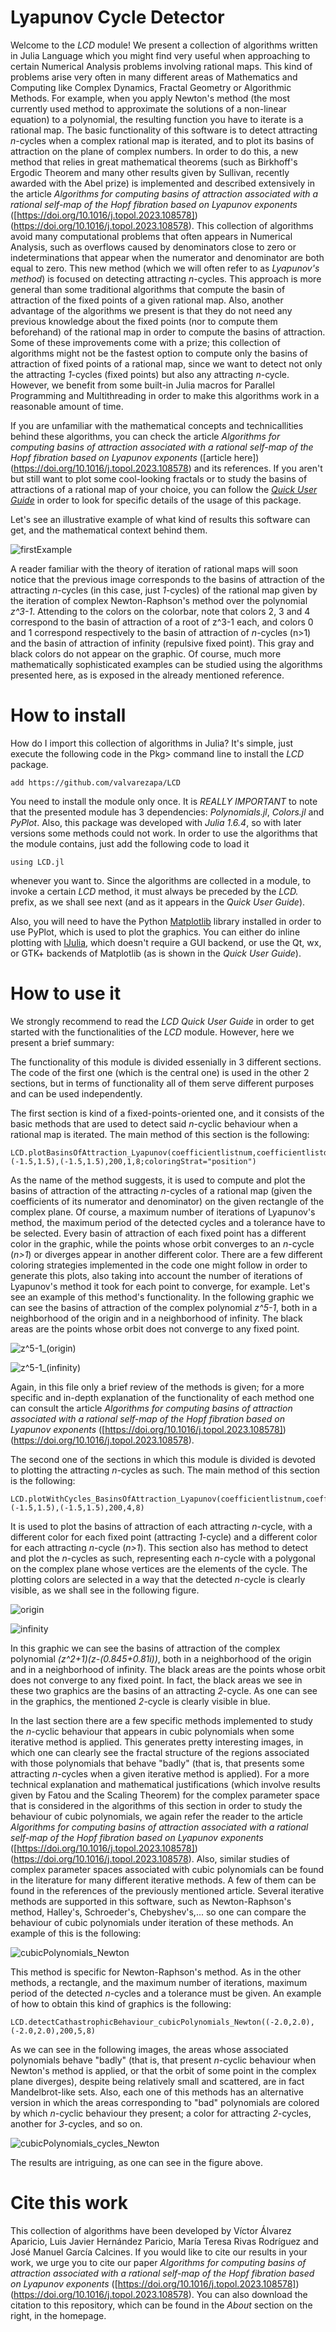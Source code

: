 ﻿# Lyapunov Cycle Detector

Welcome to the *LCD* module! We present a collection of algorithms written in Julia Language which you might find very useful when approaching to certain Numerical Analysis problems involving rational maps. This kind of problems arise very often in many different areas of Mathematics and Computing like Complex Dynamics, Fractal Geometry or Algorithmic Methods. For example, when you apply Newton's method (the most currently used method to approximate the solutions of a non-linear equation) to a polynomial, the resulting function you have to iterate is a rational map.
The basic functionality of this software is to detect attracting *n*-cycles when a complex rational map is iterated, and to plot its basins of attraction on the plane of complex numbers. In order to do this, a new method that relies in great mathematical theorems (such as Birkhoff's Ergodic Theorem and many other results given by Sullivan, recently awarded with the Abel prize) is implemented and described extensively in the article *Algorithms for computing basins of attraction associated with a rational self-map of the Hopf fibration based on Lyapunov exponents* ([https://doi.org/10.1016/j.topol.2023.108578])(https://doi.org/10.1016/j.topol.2023.108578).
This collection of algorithms avoid many computational problems that often appears in Numerical Analysis, such as overflows caused by denominators close to zero or indeterminations that appear when the numerator and denominator are both equal to zero.
This new method (which we will often refer to as *Lyapunov's method*) is focused on detecting attracting *n*-cycles. This approach is more general than some traditional algorithms that compute the basin of attraction of the fixed points of a given rational map. Also, another advantage of the algorithms we present is that they do not need any previous knowledge about the fixed points (nor to compute them beforehand) of the rational map in order to compute the basins of attraction.
Some of these improvements come with a prize; this collection of algorithms might not be the fastest option to compute only the basins of attraction of fixed points of a rational map, since we want to detect not only the attracting *1*-cycles (fixed points) but also any attracting *n*-cycle. However, we benefit from some built-in Julia macros for Parallel Programming and Multithreading in order to make this algorithms work in a reasonable amount of time.

If you are unfamiliar with the mathematical concepts and technicallities behind these algorithms, you can check the article *Algorithms for computing basins of attraction associated with a rational self-map of the Hopf fibration based on Lyapunov exponents* ([article here])(https://doi.org/10.1016/j.topol.2023.108578) and its references. If you aren't but still want to plot some cool-looking fractals or to study the basins of attractions of a rational map of your choice, you can follow the *[Quick User Guide](https://github.com/valvarezapa/LCD/blob/main/LCD%20Quick%20User%20Guide.ipynb)* in order to look for specific details of the usage of this package.

Let's see an illustrative example of what kind of results this software can get, and the mathematical context behind them.

![firstExample](https://github.com/valvarezapa/LCD/blob/main/Examples/Newton's%20method/z%5E3-1/z%5E3-1%20(origin).PNG "Basins of z^3-1")

A reader familiar with the theory of iteration of rational maps will soon notice that the previous image corresponds to the basins of attraction of the attracting *n*-cycles (in this case, just *1*-cycles) of the rational map given by the iteration of complex Newton-Raphson's method over the polynomial *z^3-1*. Attending to the colors on the colorbar, note that colors 2, 3 and 4 correspond to the basin of attraction of a root of z^3-1 each, and colors 0 and 1 correspond respectively to the basin of attraction of *n*-cycles (n>1) and the basin of attraction of infinity (repulsive fixed point).
This gray and black colors do not appear on the graphic. Of course, much more mathematically sophisticated examples can be studied using the algorithms presented here, as is exposed in the already mentioned reference. 

# How to install

How do I import this collection of algorithms in Julia? It's simple, just execute the following code in the Pkg> command line to install the *LCD* package.

~~~
add https://github.com/valvarezapa/LCD
~~~

You need to install the module only once. It is *REALLY IMPORTANT* to note that the presented module has 3 dependencies: *Polynomials.jl*, *Colors.jl* and *PyPlot*. Also, this package was developed with *Julia 1.6.4*, so with later versions some methods could not work. In order to use the algorithms that the module contains, just add the following code to load it

~~~
using LCD.jl
~~~

whenever you want to. Since the algorithms are collected in a module, to invoke a certain *LCD* method, it must always be preceded by the *LCD.* prefix, as we shall see next (and as it appears in the *Quick User Guide*).

Also, you will need to have the Python [Matplotlib](http://matplotlib.org/) library installed in order to use PyPlot, which is used to plot the graphics. You can either do inline plotting with [IJulia](https://github.com/JuliaLang/IJulia.jl), which doesn't require a GUI backend, or use the Qt, wx, or GTK+ backends of Matplotlib (as is shown in the *Quick User Guide*).

# How to use it

We strongly recommend to read the *LCD Quick User Guide* in order to get started with the functionalities of the *LCD* module. However, here we present a brief summary:

The functionality of this module is divided essenially in 3 different sections. The code of the first one (which is the central one) is used in the other 2 sections, but in terms of functionality all of them serve different purposes and can be used independently.

The first section is kind of a fixed-points-oriented one, and it consists of the basic methods that are used to detect said *n*-cyclic behaviour when a rational map is iterated. The main method of this section is the following:

~~~
LCD.plotBasinsOfAttraction_Lyapunov(coefficientlistnum,coefficientlistden,(-1.5,1.5),(-1.5,1.5),200,1,8;coloringStrat="position")
~~~

As the name of the method suggests, it is used to compute and plot the basins of attraction of the attracting *n*-cycles of a rational map (given the coefficients of its numerator and denominator) on the given rectangle of the complex plane. Of course, a maximum number of iterations of Lyapunov's method, the maximum period of the detected cycles and a tolerance have to be selected.
Every basin of attraction of each fixed point has a different color in the graphic, while the points whose orbit converges to an *n*-cycle (*n>1*) or diverges appear in another different color. There are a few different coloring strategies implemented in the code one might follow in order to generate this plots, also taking into account the number of iterations of Lyapunov's method it took for each point to converge, for example.
Let's see an example of this method's functionality. In the following graphic we can see the basins of attraction of the complex polynomial *z^5-1*, both in a neighborhood of the origin and in a neighborhood of infinity. The black areas are the points whose orbit does not converge to any fixed point.

![z^5-1_(origin)](https://github.com/valvarezapa/LCD/blob/main/Examples/Newton's%20method/z%5E5-1/z%5E5-1_(origin).png "Basins of z^5-1")

![z^5-1_(infinity)](https://github.com/valvarezapa/LCD/blob/main/Examples/Newton's%20method/z%5E5-1/z%5E5-1_(infinity).png "Basins of z^5-1 in a neighborhood of infinity")

Again, in this file only a brief review of the methods is given; for a more specific and in-depth explanation of the functionality of each method one can consult the article *Algorithms for computing basins of attraction associated with a rational self-map of the Hopf fibration based on Lyapunov exponents* ([https://doi.org/10.1016/j.topol.2023.108578])(https://doi.org/10.1016/j.topol.2023.108578).

The second one of the sections in which this module is divided is devoted to plotting the attracting *n*-cycles as such. The main method of this section is the following:

~~~
LCD.plotWithCycles_BasinsOfAttraction_Lyapunov(coefficientlistnum,coefficientlistden,(-1.5,1.5),(-1.5,1.5),200,4,8)
~~~

It is used to plot the basins of attraction of each attracting *n*-cycle, with a different color for each fixed point (attracting *1*-cycle) and a different color for each attracting *n*-cycle (*n>1*).  This section also has method to detect and plot the *n*-cycles as such, representing each *n*-cycle with a polygonal on the complex plane whose vertices are the elements of the cycle. The plotting colors are selected in a way that the detected *n*-cycle is clearly visible, as we shall see in the following figure.

![origin](https://github.com/valvarezapa/LCD/blob/main/Examples/Newton's%20method/(z%5E2%2B1)(z-(0.845%2B0.81i))%20%5B2%20-%20CYCLE%5D/2cycle_colorbar.PNG "Basins in a neighborhood of the origin")

![infinity](https://github.com/valvarezapa/LCD/blob/main/Examples/Newton's%20method/(z%5E2%2B1)(z-(0.845%2B0.81i))%20%5B2%20-%20CYCLE%5D/neighborhood_infinity_colorbar.PNG "Basins in a neighborhood of infinity")

In this graphic we can see the basins of attraction of the complex polynomial *(z^2+1)(z-(0.845+0.81i))*, both in a neighborhood of the origin and in a neighborhood of infinity. The black areas are the points whose orbit does not converge to any fixed point. In fact, the black areas we see in these two graphics are the basins of an attracting *2*-cycle. As one can see in the graphics, the mentioned *2*-cycle is clearly visible in blue.

In the last section there are a few specific methods implemented to study the *n*-cyclic behaviour that appears in cubic polynomials when some iterative method is applied. This generates pretty interesting images, in which one can clearly see the fractal structure of the regions associated with those polynomials that behave "badly" (that is, that presents some attracting *n*-cycles when a given iterative method is applied). For a more technical explanation and mathematical justifications (which involve results given by Fatou and the Scaling Theorem) for the complex parameter space that is considered in the algorithms of this section in order to study the behaviour of cubic polynomials, we again refer the reader to the article *Algorithms for computing basins of attraction associated with a rational self-map of the Hopf fibration based on Lyapunov exponents* ([https://doi.org/10.1016/j.topol.2023.108578])(https://doi.org/10.1016/j.topol.2023.108578). Also, similar studies of complex parameter spaces associated with cubic polynomials can be found in the literature for many different iterative methods. A few of them can be found in the references of the previously mentioned article.
Several iterative methods are supported in this software, such as Newton-Raphson's method, Halley's, Schroeder's, Chebyshev's,... so one can compare the behaviour of cubic polynomials under iteration of these methods.
An example of this is the following:

![cubicPolynomials_Newton](https://github.com/valvarezapa/LCD/blob/main/Examples/Newton's%20method/Parameter%20plane%20of%20cubic%20polynomials%20%5BDynamical%20Study%5D/parameter_plane_cubicPolynomials.PNG)

This method is specific for Newton-Raphson's method. As in the other methods, a rectangle, and the maximum number of iterations, maximum period of the detected *n*-cycles and a tolerance must be given. An example of how to obtain this kind of graphics is the following:

~~~
LCD.detectCathastrophicBehaviour_cubicPolynomials_Newton((-2.0,2.0),(-2.0,2.0),200,5,8)
~~~

As we can see in the following images, the areas whose associated polynomials behave "badly" (that is, that present *n*-cyclic behaviour when Newton's method is applied, or that the orbit of some point in the complex plane diverges), despite being relatively small and scattered, are in fact Mandelbrot-like sets.
Also, each one of this methods has an alternative version in which the areas corresponding to "bad" polynomials are colored by which *n*-cyclic behaviour they present; a color for attracting *2*-cycles, another for *3*-cycles, and so on.

![cubicPolynomials_cycles_Newton](https://github.com/valvarezapa/LCD/blob/main/Examples/Newton's%20method/Parameter%20plane%20of%20cubic%20polynomials%20%5BDynamical%20Study%5D/topRight_1bulb_2cycles.png)

The results are intriguing, as one can see in the figure above.

# Cite this work

This collection of algorithms have been developed by Víctor Álvarez Aparicio, Luis Javier Hernández Paricio, María Teresa Rivas Rodríguez and José Manuel García Calcines. If you would like to cite our results in your work, we urge you to cite our paper *Algorithms for computing basins of attraction associated with a rational self-map of the Hopf fibration based on Lyapunov exponents* ([https://doi.org/10.1016/j.topol.2023.108578])(https://doi.org/10.1016/j.topol.2023.108578). You can also download the citation to this repository, which can be found in the *About* section on the right, in the homepage.
